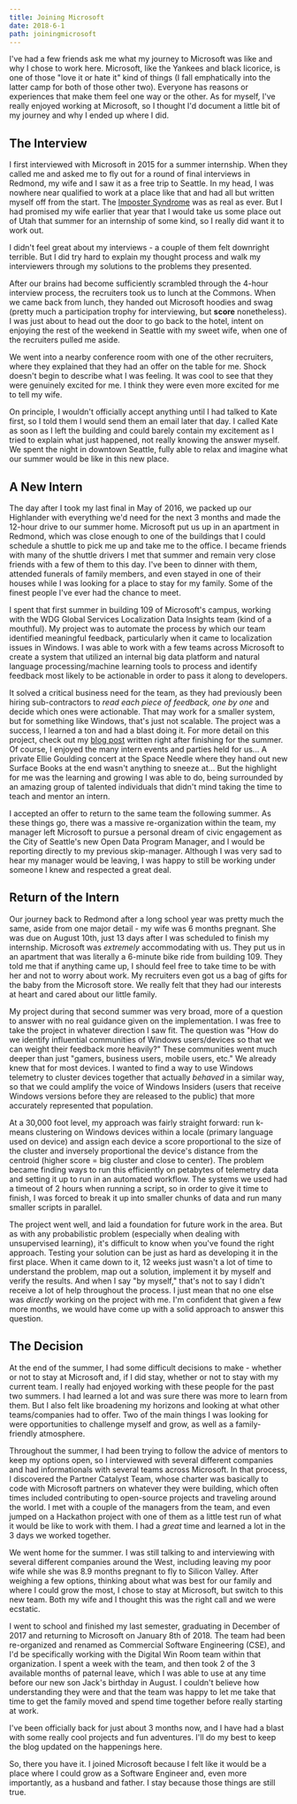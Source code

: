 ```yaml
---
title: Joining Microsoft
date: 2018-6-1
path: joiningmicrosoft
---
```


I've had a few friends ask me what my journey to Microsoft was like and why I chose to work here. Microsoft, like the Yankees and black licorice, is one of those "love it or hate it" kind of things (I fall emphatically into the latter camp for both of those other two). Everyone has reasons or experiences that make them feel one way or the other. As for myself, I've really enjoyed working at Microsoft, so I thought I'd document a little bit of my journey and why I ended up where I did.

## The Interview

I first interviewed with Microsoft in 2015 for a summer internship. When they called me and asked me to fly out for a round of final interviews in Redmond, my wife and I saw it as a free trip to Seattle. In my head, I was nowhere near qualified to work at a place like that and had all but written myself off from the start. The [Imposter Syndrome](https://en.wikipedia.org/wiki/Impostor_syndrome) was as real as ever. But I had promised my wife earlier that year that I would take us some place out of Utah that summer for an internship of some kind, so I really did want it to work out.
<!-- 
![alt text](https://github.com/tbarlow12/tbarlow12.github.io/blob/dev/resources/images/Microsoft/sign.jpg?raw=true) -->

I didn't feel great about my interviews - a couple of them felt downright terrible. But I did try hard to explain my thought process and walk my interviewers through my solutions to the problems they presented.

After our brains had become sufficiently scrambled through the 4-hour interview process, the recruiters took us to lunch at the Commons. When we came back from lunch, they handed out Microsoft hoodies and swag (pretty much a participation trophy for interviewing, but **score** nonetheless). I was just about to head out the door to go back to the hotel, intent on enjoying the rest of the weekend in Seattle with my sweet wife, when one of the recruiters pulled me aside.

We went into a nearby conference room with one of the other recruiters, where they explained that they had an offer on the table for me. Shock doesn't begin to describe what I was feeling. It was cool to see that they were genuinely excited for me. I think they were even more excited for me to tell my wife.

On principle, I wouldn't officially accept anything until I had talked to Kate first, so I told them I would send them an email later that day. I called Kate as soon as I left the building and could barely contain my excitement as I tried to explain what just happened, not really knowing the answer myself. We spent the night in downtown Seattle, fully able to relax and imagine what our summer would be like in this new place.

<!-- ![alt text](https://github.com/tbarlow12/tbarlow12.github.io/blob/dev/resources/images/Microsoft/seattle.jpg?raw=true) -->

## A New Intern

The day after I took my last final in May of 2016, we packed up our Highlander with everything we'd need for the next 3 months and made the 12-hour drive to our summer home. Microsoft put us up in an apartment in Redmond, which was close enough to one of the buildings that I could schedule a shuttle to pick me up and take me to the office. I became friends with many of the shuttle drivers I met that summer and remain very close friends with a few of them to this day. I've been to dinner with them, attended funerals of family members, and even stayed in one of their houses while I was looking for a place to stay for my family. Some of the finest people I've ever had the chance to meet.

I spent that first summer in building 109 of Microsoft's campus, working with the WDG Global Services Localization Data Insights team (kind of a mouthful). My project was to automate the process by which our team identified meaningful feedback, particularly when it came to localization issues in Windows. I was able to work with a few teams across Microsoft to create a system that utilized an internal big data platform and natural language processing/machine learning tools to process and identify feedback most likely to be actionable in order to pass it along to developers.

<!-- ![alt text](https://github.com/tbarlow12/tbarlow12.github.io/blob/dev/resources/images/Microsoft/project.jpg?raw=true) -->

It solved a critical business need for the team, as they had previously been hiring sub-contractors to _read each piece of feedback, one by one_ and decide which ones were actionable. That may work for a smaller system, but for something like Windows, that's just not scalable. The project was a success, I learned a ton and had a blast doing it. For more detail on this project, check out my [blog post](/Microsoft-Summer2016/) written right after finishing for the summer. Of course, I enjoyed the many intern events and parties held for us... A private Ellie Goulding concert at the Space Needle where they hand out new Surface Books at the end wasn't anything to sneeze at... But the highlight for me was the learning and growing I was able to do, being surrounded by an amazing group of talented individuals that didn't mind taking the time to teach and mentor an intern.

<!-- ![alt text](https://github.com/tbarlow12/tbarlow12.github.io/blob/dev/resources/images/Microsoft/team.jpg?raw=true) -->

I accepted an offer to return to the same team the following summer. As these things go, there was a massive re-organization within the team, my manager left Microsoft to pursue a personal dream of civic engagement as the City of Seattle's new Open Data Program Manager, and I would be reporting directly to my previous skip-manager. Although I was very sad to hear my manager would be leaving, I was happy to still be working under someone I knew and respected a great deal.

## Return of the Intern

Our journey back to Redmond after a long school year was pretty much the same, aside from one major detail - my wife was 6 months pregnant. She was due on August 10th, just 13 days after I was scheduled to finish my internship. Microsoft was _extremely_ accommodating with us. They put us in an apartment that was literally a 6-minute bike ride from building 109. They told me that if anything came up, I should feel free to take time to be with her and not to worry about work. My recruiters even got us a bag of gifts for the baby from the Microsoft store. We really felt that they had our interests at heart and cared about our little family.

<!-- ![alt text](https://github.com/tbarlow12/tbarlow12.github.io/blob/dev/resources/images/Microsoft/baby.jpg?raw=true) -->

My project during that second summer was very broad, more of a question to answer with no real guidance given on the implementation. I was free to take the project in whatever direction I saw fit. The question was "How do we identify influential communities of Windows users/devices so that we can weight their feedback more heavily?" These communities went much deeper than just "gamers, business users, mobile users, etc." We already knew that for most devices. I wanted to find a way to use Windows telemetry to cluster devices together that actually *behaved* in a similar way, so that we could amplify the voice of Windows Insiders (users that receive Windows versions before they are released to the public) that more accurately represented that population.

At a 30,000 foot level, my approach was fairly straight forward: run k-means clustering on Windows devices within a locale (primary language used on device) and assign each device a score proportional to the size of the cluster and inversely proportional the device's distance from the centroid (higher score = big cluster and close to center). The problem became finding ways to run this efficiently on petabytes of telemetry data and setting it up to run in an automated workflow. The systems we used had a timeout of 2 hours when running a script, so in order to give it time to finish, I was forced to break it up into smaller chunks of data and run many smaller scripts in parallel.

The project went well, and laid a foundation for future work in the area. But as with any probabilistic problem (especially when dealing with unsupervised learning), it's difficult to know when you've found the right approach. Testing your solution can be just as hard as developing it in the first place. When it came down to it, 12 weeks just wasn't a lot of time to understand the problem, map out a solution, implement it by myself and verify the results. And when I say "by myself," that's not to say I didn't receive a lot of help throughout the process. I just mean that no one else was _directly_ working on the project with me. I'm confident that given a few more months, we would have come up with a solid approach to answer this question.

## The Decision

At the end of the summer, I had some difficult decisions to make - whether or not to stay at Microsoft and, if I did stay, whether or not to stay with my current team. I really had enjoyed working with these people for the past two summers. I had learned a lot and was sure there was more to learn from them. But I also felt like broadening my horizons and looking at what other teams/companies had to offer. Two of the main things I was looking for were opportunities to challenge myself and grow, as well as a family-friendly atmosphere.

Throughout the summer, I had been trying to follow the advice of mentors to keep my options open, so I interviewed with several different companies and had informationals with several teams across Microsoft. In that process, I discovered the Partner Catalyst Team, whose charter was basically to code with Microsoft partners on whatever they were building, which often times included contributing to open-source projects and traveling around the world. I met with a couple of the managers from the team, and even jumped on a Hackathon project with one of them as a little test run of what it would be like to work with them. I had a *great* time and learned a lot in the 3 days we worked together.

We went home for the summer. I was still talking to and interviewing with several different companies around the West, including leaving my poor wife while she was 8.9 months pregnant to fly to Silicon Valley. After weighing a few options, thinking about what was best for our family and where I could grow the most, I chose to stay at Microsoft, but switch to this new team. Both my wife and I thought this was the right call and we were ecstatic.

I went to school and finished my last semester, graduating in December of 2017 and returning to Microsoft on January 8th of 2018. The team had been re-organized and renamed as Commercial Software Engineering (CSE), and I'd be specifically working with the Digital Win Room team within that organization. I spent a week with the team, and then took 2 of the 3 available months of paternal leave, which I was able to use at any time before our new son Jack's birthday in August. I couldn't believe how understanding they were and that the team was happy to let me take that time to get the family moved and spend time together before really starting at work.

I've been officially back for just about 3 months now, and I have had a blast with some really cool projects and fun adventures. I'll do my best to keep the blog updated on the happenings here.

So, there you have it. I joined Microsoft because I felt like it would be a place where I could grow as a Software Engineer and, even more importantly, as a husband and father. I stay because those things are still true.
